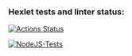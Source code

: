 ### Hexlet tests and linter status:

[![Actions Status](https://github.com/Darkerus/fullstack-javascript-project-4/actions/workflows/hexlet-check.yml/badge.svg)](https://github.com/Darkerus/fullstack-javascript-project-4/actions)

[![NodeJS-Tests](https://github.com/Darkerus/fullstack-javascript-project-4/actions/workflows/nodejs-tests.yml/badge.svg)](https://github.com/darkerus/fullstack-javascript-project-4/actions)
